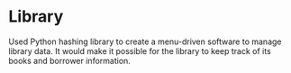 # Library
Used Python hashing library to create a menu-driven software to manage library data. It would make it possible for the library to keep track of its books and borrower information.
